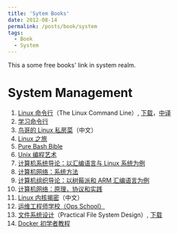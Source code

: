 ```yaml
---
title: 'Sytem Books'
date: 2012-08-14
permalink: /posts/book/system
tags:
  - Book
  - System
---
```


This a some free books' link in system realm.

System Management
======
1. [Linux 命令行](http://linuxcommand.org/tlcl.php)（The Linux Command Line）, [下载](http://sourceforge.net/projects/linuxcommand/files/TLCL/13.07/TLCL-13.07.pdf/download)，[中译](http://billie66.github.io/TLCL/index.html)
2. [学习命令行](https://hellowebbooks.com/learn-command-line/)
3. [鸟哥的 Linux 私房菜](https://linux.vbird.org/linux_basic/centos7/)（中文）
4. [Linux 之旅](https://linuxjourney.com/)
5. [Pure Bash Bible](https://github.com/dylanaraps/pure-bash-bible)
6. [Unix 编程艺术](http://www.catb.org/~esr/writings/taoup/html/)
7. [计算机系统导论：以汇编语言与 Linux 系统为例](http://bob.cs.sonoma.edu/IntroCompOrg-x64/book.html)
8. [计算机网络：系统方法](https://github.com/SystemsApproach/book)
9. [计算机组织导论：以树莓派和 ARM 汇编语言为例](http://bob.cs.sonoma.edu/IntroCompOrg-RPi/frontmatter-1.html)
10. [计算机网络：原理，协议和实践](http://cnp3book.info.ucl.ac.be/#)
11. [Linux 内核揭密](https://xinqiu.gitbooks.io/linux-insides-cn/content/index.html)（中文）
12. [运维工程师学校（Ops School）](http://www.opsschool.org/)
13. [文件系统设计](https://www.amazon.com/exec/obidos/ASIN/1558604979/qid=1012094537/sr=8-1/ref=sr_8_71_1/103-9130044-4352613)（Practical File System Design）, [下载](http://www.nobius.org/~dbg/practical-file-system-design.pdf)
14. [Docker 初学者教程](https://docker-curriculum.com/)